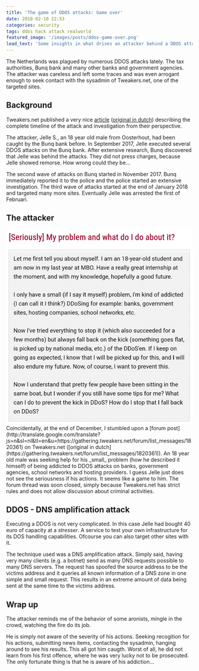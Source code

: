 ```yaml
---
title: 'The game of DDOS attacks: Game over'
date: 2018-02-10 22:53
categories: security
tags: ddos hack attack realworld
featured_image: '/images/posts/ddos-game-over.png'
lead_text: 'Some insights in what drives an attacker behind a DDOS attack.' 
---
```


The Netherlands was plagued by numerous DDOS attacks lately. The tax
authorities, Bunq bank and many other banks and government agencies.
The attacker was careless and left some traces and was even arrogant
enough to seek contact with the sysadmin of Tweakers.net, one of the
targeted sites.

## Background
Tweakers.net published a very nice
[article](http://translate.google.com/translate?js=n&sl=nl&tl=en&u=https://tweakers.net/reviews/6031/een-ddoser-betrapt-hoe-de-aanvaller-tegen-de-lamp-liep.html)
([original in dutch](https://tweakers.net/reviews/6031/een-ddoser-betrapt-hoe-de-aanvaller-tegen-de-lamp-liep.html))
describing the complete timeline of the attack and investigation from
their perspective.

The attacker, Jelle S., an 18 year old male from Oosterhout, had been
caught by the Bunq bank before. In September 2017, Jelle executed several
DDOS attacks on the Bunq bank. After extensive research, Bunq discovered
that Jelle was behind the attacks. They did not press charges, because
Jelle showed remorse. How wrong could they be... 

The second wave of attacks on Bunq started in November 2017. Bunq
immediately reported it to the police and the police started an
extensive investigation. The third wave of attacks started at the end
of January 2018 and targeted many more sites. Eventually Jelle was
arrested the first of Februari.

## The attacker
<img src="/images/posts/ddos-forum-post-en.png" alt="Forum post" class="media pull-right img-thumbnail" />
Coincidentally, at the end of December, I stumbled upon a
[forum post](http://translate.google.com/translate?js=n&sl=nl&tl=en&u=https://gathering.tweakers.net/forum/list_messages/1820361)
on Tweakers.net ([original in dutch](https://gathering.tweakers.net/forum/list_messages/1820361)).
An 18 year old male was seeking help for his _small_ problem (how he 
described it himself) of being addicted to DDOS attacks on banks,
government agencies, school networks and hosting providers. I guess
Jelle just does not see the seriousness if his actions. It seems
like a game to him. The forum thread was soon closed, simply because
Tweakers.net has strict rules and does not allow discussion about
criminal activities. 

## DDOS - DNS amplification attack
Executing a DDOS is not very complicated. In this case Jelle had bought
40 euro of capacity at a _stresser_. A service to test your own infrastructure
for its DOS handling capabilities. Ofcourse you can also target other sites
with it.

The technique used was a DNS amplification attack. Simply said, having
very many clients (e.g. a botnet) send as many DNS requests possible to
many DNS servers. The request has spoofed the source address to be the 
victims address and it queries all known information of a DNS zone in
one simple and small request. This results in an extreme amount of data
being sent at the same time to the victims address.

## Wrap up
The attacker reminds me of the behavior of some aronists, mingle in the crowd,
watching the fire do its job.

He is simply not aware of the severity of his actions. Seeking recogition
for his actions, submitting news items, contacting the sysadmin, hanging
around to see his results. This all got him caugth. Worst of all, he did
not learn from his first offence, where he was very lucky not to be
prosecuted. The only fortunate thing is that he is aware of his addiction...

